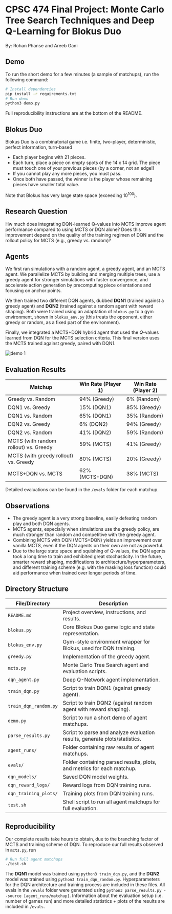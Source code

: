 # CPSC 474 Final Project: Monte Carlo Tree Search Techniques and Deep Q-Learning for Blokus Duo

By: Rohan Phanse and Areeb Gani

## Demo

To run the short demo for a few minutes (a sample of matchups), run the following command:

```bash
# Install dependencies
pip install -r requirements.txt
# Run demo
python3 demo.py
```

Full reproducibility instructions are at the bottom of the README.

## Blokus Duo

Blokus Duo is a combinatorial game i.e. finite, two-player, deterministic, perfect information, turn-based

- Each player begins with 21 pieces. 
- Each turn, place a piece on empty spots of the 14 x 14 grid. The piece must touch one of your previous pieces (by a corner, not an edge!) 
- If you cannot play any more pieces, you must pass.
- Once both have passed, the winner is the player whose remaining pieces have smaller total value.

Note that Blokus has very large state space (exceeding $10^{100}$).

## Research Question

Hw much does integrating DQN-learned Q-values into MCTS improve agent performance compared to using MCTS or DQN alone? Does this improvement depend on the quality of the training regimen of DQN and the rollout policy for MCTS (e.g., greedy vs. random)?

## Agents


We first ran simulations with a random agent, a greedy agent, and an MCTS agent. We parallelize MCTS by building and merging multiple trees, use a greedy agent for stronger simulations with faster convergence, and accelerate action generation by precomputing piece orientations and focusing on anchor points.

We then trained two different DQN agents, dubbed **DQN1** (trained against a greedy agent) and **DQN2** (trained against a random agent with reward shaping). Both were trained using an adaptation of ``blokus.py`` to a gym environment, shown in ```blokus_env.py``` (this treats the opponent, either greedy or random, as a fixed part of the environment). 

Finally, we integrated a MCTS+DQN hybrid agent that used the $Q$-values learned from DQN for the MCTS selection criteria. This final version uses the MCTS trained against greedy, paired with DQN1. 

![demo 1](https://lh3.googleusercontent.com/pw/AP1GczMRxUOSwPJtMfKsBjaWjvGyW3rc23gOtCI-kPkuTsQ-a8Zd3VmzIXnGoDYdIMvzQt7dUPaTGJASCUrfU1hy0abTT0owitt6g2TjxOTunBtXWOgyRM-6UOHW1eIFkhD8R60SFDWZ66SLx23EziSOwE2C=w1112-h774-s-no-gm)


## Evaluation Results
| Matchup | Win Rate (Player 1) |  Win Rate (Player 2) |
|------------------------------------------|---------------------|---------------------|
| Greedy vs. Random | 94% (Greedy) | 6% (Random) |
| DQN1 vs. Greedy | 15% (DQN1) | 85% (Greedy) |
| DQN1 vs. Random | 65% (DQN1) | 35% (Random) |
| DQN2 vs. Greedy | 6% (DQN2) | 94% (Greedy) |
| DQN2 vs. Random | 41% (DQN2) | 59% (Random) |
| MCTS (with random rollout) vs. Greedy | 59% (MCTS) | 41% (Greedy) |
| MCTS (with greedy rollout) vs. Greedy | 80% (MCTS) | 20% (Greedy) |
| MCTS+DQN vs. MCTS | 62% (MCTS+DQN) | 38% (MCTS) |

Detailed evaluations can be found in the `/evals` folder for each matchup.

## Observations

- The greedy agent is a very strong baseline, easily defeating random play and both DQN agents.
- MCTS agents, especially when simulations use the greedy policy, are much stronger than random and competitive with the greedy agent.
- Combining MCTS with DQN (MCTS+DQN) yields an improvement over vanilla MCTS, even if the DQN agents on their own are not as powerful.
- Due to the large state space and squishing of $Q$-values, the DQN agents took a long time to train and exhibited great stochasticity. In the future, smarter reward shaping, modifications to architecture/hyperparameters, and different training scheme (e.g. with the masking loss function) could aid performance when trained over longer periods of time.

## Directory Structure

| File/Directory | Description |
|------------------------|-----------------------------------------------------------------------------|
| `README.md` | Project overview, instructions, and results. |
| `blokus.py` | Core Blokus Duo game logic and state representation. |
| `blokus_env.py` | Gym-style environment wrapper for Blokus, used for DQN training. |
| `greedy.py` | Implementation of the greedy agent. |
| `mcts.py` | Monte Carlo Tree Search agent and evaluation scripts. |
| `dqn_agent.py` | Deep Q-Network agent implementation. |
| `train_dqn.py` | Script to train DQN1 (against greedy agent). |
| `train_dqn_random.py` | Script to train DQN2 (against random agent with reward shaping). |
| `demo.py` | Script to run a short demo of agent matchups. |
| `parse_results.py` | Script to parse and analyze evaluation results, generate plots/statistics. |
| `agent_runs/` | Folder containing raw results of agent matchups. |
| `evals/` | Folder containing parsed results, plots, and metrics for each matchup. |
| `dqn_models/` | Saved DQN model weights. |
| `dqn_reward_logs/` | Reward logs from DQN training runs. |
| `dqn_training_plots/` | Training plots from DQN training runs. |
| `test.sh` | Shell script to run all agent matchups for full evaluation. |

## Reproducibility

Our complete results take hours to obtain, due to the branching factor of MCTS and training scheme of DQN. To reproduce our full results observed in ```mcts.py```, run

```bash
# Run full agent matchups
./test.sh
```

The **DQN1** model was trained using `python3 train_dqn.py`, and the **DQN2** model was trained using `python3 train_dqn_random.py`. Hyperparameters for the DQN architecture and training process are included in these files. All evals in the `/evals` folder were generated using `python3 parse_results.py --source [agent_runs/matchup]`. Information about the evaluation setup (i.e. number of games run) and more detailed statistics + plots of the results are included in `/evals`.